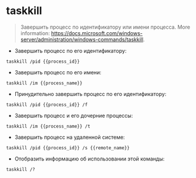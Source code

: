 # taskkill

> Завершить процесс по идентификатору или имени процесса.
> More information: <https://docs.microsoft.com/windows-server/administration/windows-commands/taskkill>.

- Завершить процесс по его идентификатору:

`taskkill /pid {{process_id}}`

- Завершить процесс по его имени:

`taskkill /im {{process_name}}`

- Принудительно завершить процесс по его идентификатору:

`taskkill /pid {{process_id}} /f`

- Завершить процесс и его дочерние процессы:

`taskkill /im {{process_name}} /t`

- Завершить процесс на удаленной системе:

`taskkill /pid {{process_id}} /s {{remote_name}}`

- Отобразить информацию об использовании этой команды:

`taskkill /?`

